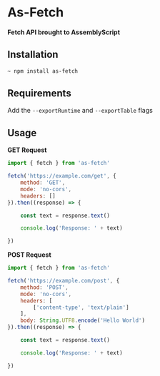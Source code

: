 # As-Fetch
**Fetch API brought to AssemblyScript**

## Installation

```bash
~ npm install as-fetch
```

## Requirements

Add the `--exportRuntime` and `--exportTable` flags

## Usage

**GET Request**

```js
import { fetch } from 'as-fetch'

fetch('https://example.com/get', {
    method: 'GET',
    mode: 'no-cors',
    headers: []
}).then((response) => {

    const text = response.text()

    console.log('Response: ' + text)

})
```

**POST Request**

```js
import { fetch } from 'as-fetch'

fetch('https://example.com/post', {
    method: 'POST',
    mode: 'no-cors',
    headers: [
        ['content-type', 'text/plain']
    ],
    body: String.UTF8.encode('Hello World')
}).then((response) => {

    const text = response.text()

    console.log('Response: ' + text)

})
```
